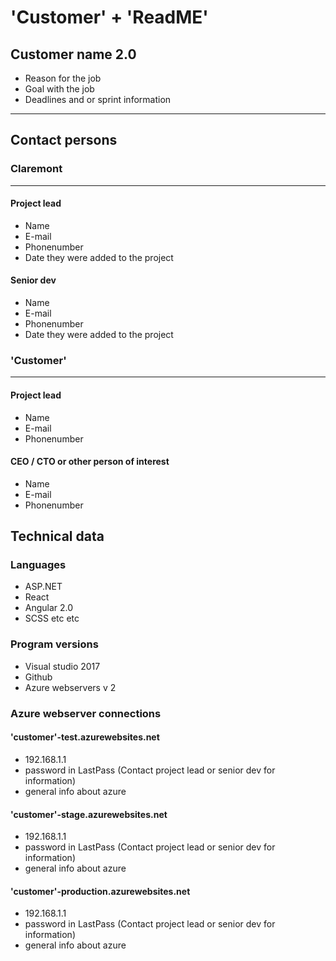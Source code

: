 # 'Customer' + 'ReadME'

## Customer name 2.0
* Reason for the job
* Goal with the job
* Deadlines and or sprint information
------
## Contact persons

### Claremont
------
#### Project lead
* Name
* E-mail
* Phonenumber
* Date they were added to the project

#### Senior dev
* Name
* E-mail
* Phonenumber
* Date they were added to the project
### 'Customer'
------
#### Project lead
* Name
* E-mail
* Phonenumber

#### CEO / CTO or other person of interest
* Name
* E-mail
* Phonenumber

## Technical data
### Languages
* ASP.NET
* React
* Angular 2.0
* SCSS etc etc

### Program versions
* Visual studio 2017
* Github
* Azure webservers v 2

### Azure webserver connections
#### 'customer'-test.azurewebsites.net
* 192.168.1.1
* password in LastPass (Contact project lead or senior dev for information)
* general info about azure

#### 'customer'-stage.azurewebsites.net
* 192.168.1.1
* password in LastPass (Contact project lead or senior dev for information)
* general info about azure

#### 'customer'-production.azurewebsites.net
* 192.168.1.1
* password in LastPass (Contact project lead or senior dev for information)
* general info about azure

